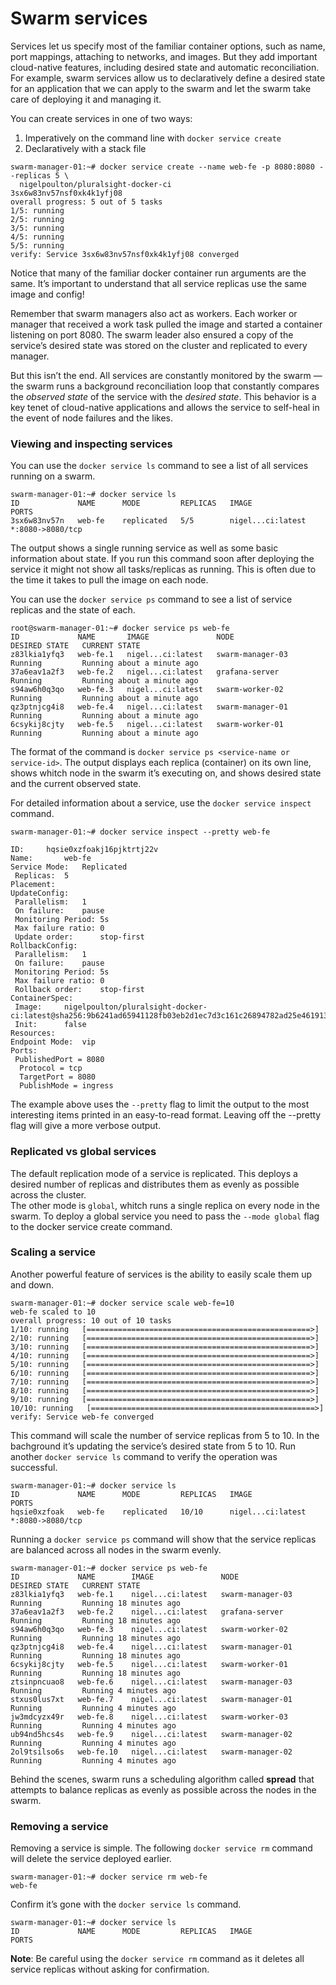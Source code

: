 # Swarm services

Services let us specify most of the familiar container options, such as name, port mappings, attaching to networks, and images. But they add important cloud-native features, including desired state and automatic reconciliation. For example, swarm services allow us to declaratively define a desired state for an application that we can apply to the swarm and let the swarm take care of deploying it and managing it.  

You can create services in one of two ways:
1. Imperatively on the command line with `docker service create`
2. Declaratively with a stack file  

```
swarm-manager-01:~# docker service create --name web-fe -p 8080:8080 --replicas 5 \
  nigelpoulton/pluralsight-docker-ci
3sx6w83nv57nsf0xk4k1yfj08
overall progress: 5 out of 5 tasks 
1/5: running   
2/5: running   
3/5: running   
4/5: running   
5/5: running   
verify: Service 3sx6w83nv57nsf0xk4k1yfj08 converged

```
Notice that many of the familiar docker container run arguments are the same. It’s important to understand that all service replicas use the same image and config!  

Remember that swarm managers also act as workers. Each worker or manager that received a work task pulled the image and started a container listening on port 8080. The swarm leader also ensured a copy of the service’s desired state was stored on the cluster and replicated to every manager.    

But this isn’t the end. All services are constantly monitored by the swarm — the swarm runs a background reconciliation loop that constantly compares the *observed state* of the service with the *desired state*. This behavior is a key tenet of cloud-native applications and allows the service to self-heal in the event of node failures and the likes.  


### Viewing and inspecting services  
You can use the `docker service ls` command to see a list of all services running on a swarm.  
```
swarm-manager-01:~# docker service ls
ID             NAME      MODE         REPLICAS   IMAGE               PORTS
3sx6w83nv57n   web-fe    replicated   5/5        nigel...ci:latest   *:8080->8080/tcp
```  

The output shows a single running service as well as some basic information about state. If you run
this command soon after deploying the service it might not show all tasks/replicas as running. This is often due to the time it takes to pull the image on each node.  

You can use the `docker service ps` command to see a list of service replicas and the state of each.
```
root@swarm-manager-01:~# docker service ps web-fe 
ID             NAME       IMAGE               NODE               DESIRED STATE   CURRENT STATE           
z83lkia1yfq3   web-fe.1   nigel...ci:latest   swarm-manager-03   Running         Running about a minute ago             
37a6eav1a2f3   web-fe.2   nigel...ci:latest   grafana-server     Running         Running about a minute ago             
s94aw6h0q3qo   web-fe.3   nigel...ci:latest   swarm-worker-02    Running         Running about a minute ago             
qz3ptnjcg4i8   web-fe.4   nigel...ci:latest   swarm-manager-01   Running         Running about a minute ago             
6csykij8cjty   web-fe.5   nigel...ci:latest   swarm-worker-01    Running         Running about a minute ago             
```  

The format of the command is `docker service ps <service-name or service-id>`. The output displays each replica (container) on its own line, shows whitch node in the swarm it’s executing on, and shows desired state and the current observed state.  

For detailed information about a service, use the `docker service inspect` command.
```
swarm-manager-01:~# docker service inspect --pretty web-fe 

ID:		hqsie0xzfoakj16pjktrtj22v
Name:		web-fe
Service Mode:	Replicated
 Replicas:	5
Placement:
UpdateConfig:
 Parallelism:	1
 On failure:	pause
 Monitoring Period: 5s
 Max failure ratio: 0
 Update order:      stop-first
RollbackConfig:
 Parallelism:	1
 On failure:	pause
 Monitoring Period: 5s
 Max failure ratio: 0
 Rollback order:    stop-first
ContainerSpec:
 Image:		nigelpoulton/pluralsight-docker-ci:latest@sha256:9b6241ad65941128fb03eb2d1ec7d3c161c26894782ad25e4619131fe68667fe
 Init:		false
Resources:
Endpoint Mode:	vip
Ports:
 PublishedPort = 8080
  Protocol = tcp
  TargetPort = 8080
  PublishMode = ingress 
```  

The example above uses the `--pretty` flag to limit the output to the most interesting items printed in an easy-to-read format. Leaving off the --pretty flag will give a more verbose output.  


### Replicated vs global services  
The default replication mode of a service is replicated. This deploys a desired number of replicas and distributes them as evenly as possible across the cluster.  
The other mode is `global`, whitch runs a single replica on every node in the swarm. To deploy a global service you need to pass the `--mode global` flag to the docker service create command.  


### Scaling a service
Another powerful feature of services is the ability to easily scale them up and down.  
```
swarm-manager-01:~# docker service scale web-fe=10
web-fe scaled to 10
overall progress: 10 out of 10 tasks 
1/10: running   [==================================================>] 
2/10: running   [==================================================>] 
3/10: running   [==================================================>] 
4/10: running   [==================================================>] 
5/10: running   [==================================================>] 
6/10: running   [==================================================>] 
7/10: running   [==================================================>] 
8/10: running   [==================================================>] 
9/10: running   [==================================================>] 
10/10: running   [==================================================>] 
verify: Service web-fe converged

```  

This command will scale the number of service replicas from 5 to 10. In the bachground it’s updating the service’s desired state from 5 to 10. Run another `docker service ls` command to verify the operation was successful.  
```
swarm-manager-01:~# docker service ls
ID             NAME      MODE         REPLICAS   IMAGE               PORTS
hqsie0xzfoak   web-fe    replicated   10/10      nigel...ci:latest   *:8080->8080/tcp
```

Running a `docker service ps` command will show that the service replicas are balanced across all nodes in the swarm evenly.
```
swarm-manager-01:~# docker service ps web-fe
ID             NAME        IMAGE               NODE               DESIRED STATE   CURRENT STATE        
z83lkia1yfq3   web-fe.1    nigel...ci:latest   swarm-manager-03   Running         Running 18 minutes ago             
37a6eav1a2f3   web-fe.2    nigel...ci:latest   grafana-server     Running         Running 18 minutes ago             
s94aw6h0q3qo   web-fe.3    nigel...ci:latest   swarm-worker-02    Running         Running 18 minutes ago             
qz3ptnjcg4i8   web-fe.4    nigel...ci:latest   swarm-manager-01   Running         Running 18 minutes ago             
6csykij8cjty   web-fe.5    nigel...ci:latest   swarm-worker-01    Running         Running 18 minutes ago             
ztsinpncuao8   web-fe.6    nigel...ci:latest   swarm-manager-03   Running         Running 4 minutes ago              
stxus0lus7xt   web-fe.7    nigel...ci:latest   swarm-manager-01   Running         Running 4 minutes ago              
jw3mdcyzx49r   web-fe.8    nigel...ci:latest   swarm-worker-03    Running         Running 4 minutes ago              
ub94nd5hcs4s   web-fe.9    nigel...ci:latest   swarm-manager-02   Running         Running 4 minutes ago              
2ol9tsilso6s   web-fe.10   nigel...ci:latest   swarm-manager-02   Running         Running 4 minutes ago
```  

Behind the scenes, swarm runs a scheduling algorithm called **spread** that attempts to balance replicas as evenly as possible across the nodes in the swarm.  


### Removing a service
Removing a service is simple. The following `docker service rm` command will delete the service deployed earlier.  
```
swarm-manager-01:~# docker service rm web-fe
web-fe
```  

Confirm it’s gone with the `docker service ls` command.
```
swarm-manager-01:~# docker service ls
ID             NAME      MODE         REPLICAS   IMAGE               PORTS
```  

**Note**: Be careful using the `docker service rm` command as it deletes all service replicas without asking for confirmation.  

